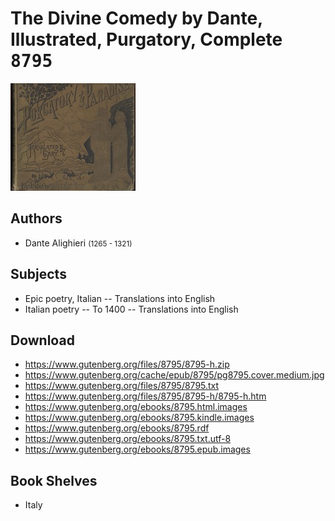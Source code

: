 # The Divine Comedy by Dante, Illustrated, Purgatory, Complete <kbd>8795</kbd>

![](./cover.medium.jpg "")

## Authors


 - Dante Alighieri <small>(1265 - 1321)</small>

## Subjects


 - Epic poetry, Italian -- Translations into English
 - Italian poetry -- To 1400 -- Translations into English

## Download


 - https://www.gutenberg.org/files/8795/8795-h.zip
 - https://www.gutenberg.org/cache/epub/8795/pg8795.cover.medium.jpg
 - https://www.gutenberg.org/files/8795/8795.txt
 - https://www.gutenberg.org/files/8795/8795-h/8795-h.htm
 - https://www.gutenberg.org/ebooks/8795.html.images
 - https://www.gutenberg.org/ebooks/8795.kindle.images
 - https://www.gutenberg.org/ebooks/8795.rdf
 - https://www.gutenberg.org/ebooks/8795.txt.utf-8
 - https://www.gutenberg.org/ebooks/8795.epub.images

## Book Shelves


 - Italy
